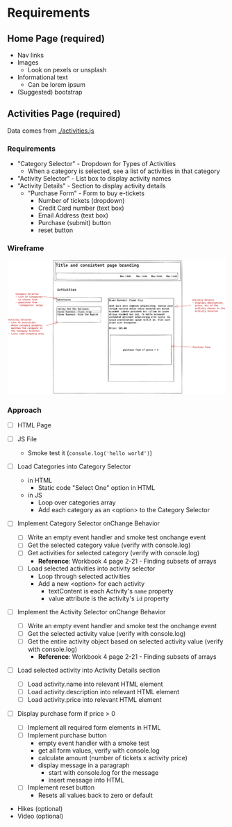 # Requirements

## Home Page (required)

- Nav links
- Images
  - Look on pexels or unsplash
- Informational text
  - Can be lorem ipsum
- (Suggested) bootstrap

## Activities Page (required)

Data comes from [./activities.js](./activities.js)

### Requirements

- "Category Selector" - Dropdown for Types of Activities
  - When a category is selected, see a list of activities in that category
- "Activity Selector" - List box to display activity names
- "Activity Details" - Section to display activity details
  - "Purchase Form" - Form to buy e-tickets
    - Number of tickets (dropdown)
    - Credit Card number (text box)
    - Email Address (text box)
    - Purchase (submit) button
    - reset button

### Wireframe

![Activities Page Wireframe](./images/activities-page-wireframe.png)

### Approach

- [ ] HTML Page

- [ ] JS File

  - Smoke test it (`console.log('hello world')`)

- [ ] Load Categories into Category Selector

  - in HTML
    - Static code "Select One" option in HTML
  - in JS
    - Loop over categories array
    - Add each category as an \<option> to the Category Selector

- [ ] Implement Category Selector onChange Behavior

  - [ ] Write an empty event handler and smoke test onchange event
  - [ ] Get the selected category value (verify with console.log)
  - [ ] Get activities for selected category (verify with console.log)
    - **Reference**: Workbook 4 page 2-21 - Finding subsets of arrays
  - [ ] Load selected activities into activity selector
    - Loop through selected activities
    - Add a new \<option> for each activity
      - textContent is each Activity's `name` property
      - value attribute is the activity's `id` property

- [ ] Implement the Activity Selector onChange Behavior

  - [ ] Write an empty event handler and smoke test the onchange event
  - [ ] Get the selected activity value (verify with console.log)
  - [ ] Get the entire activity object based on selected activity value (verify with console.log)
    - **Reference**: Workbook 4 page 2-21 - Finding subsets of arrays

- [ ] Load selected activity into Activity Details section

  - [ ] Load activity.name into relevant HTML element
  - [ ] Load activity.description into relevant HTML element
  - [ ] Load activity.price into relevant HTML element

- [ ] Display purchase form if price > 0

  - [ ] Implement all required form elements in HTML
  - [ ] Implement purchase button
    - empty event handler with a smoke test
    - get all form values, verify with console.log
    - calculate amount (number of tickets x activity price)
    - display message in a paragraph
      - start with console.log for the message
      - insert message into HTML
  - [ ] Implement reset button
    - Resets all values back to zero or default

- Hikes (optional)
- Video (optional)
